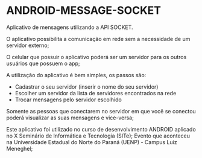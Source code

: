 # ANDROID-MESSAGE-SOCKET

Aplicativo de mensagens utilizando a API SOCKET.

O aplicativo possibilita a comunicação em rede sem a necessidade de um servidor externo;

O celular que possuir o aplicativo poderá ser um servidor para os outros usuários que possuem o app;

A utilização do aplicativo é bem simples, os passos são:
- Cadastrar o seu servidor (inserir o nome do seu servidor)
- Escolher um servidor da lista de servidores encontrados na rede
- Trocar mensagens pelo servidor escolhido

Somente as pessoas que conectarem no servidor em que você se conectou poderá visualizar as suas mensagens e vice-versa;

Este aplicativo foi utilizado no curso de desenvolvimento ANDROID aplicado no X Seminário de Informática e Tecnologia (SITe);
Evento que aconteceu na Universidade Estadual do Norte do Paraná (UENP) - Campus Luiz Meneghel;
